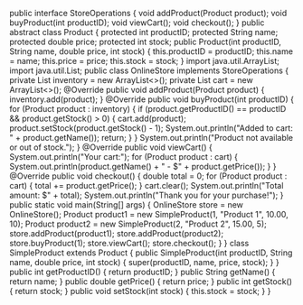 public interface StoreOperations {
    void addProduct(Product product);
    void buyProduct(int productID);
    void viewCart();
    void checkout();
}
public abstract class Product {
    protected int productID;
    protected String name;
    protected double price;
    protected int stock;
    public Product(int productID, String name, double price, int stock) {
        this.productID = productID;
        this.name = name;
        this.price = price;
        this.stock = stock;
    }
    import java.util.ArrayList;
import java.util.List;
public class OnlineStore implements StoreOperations {
    private List<Product> inventory = new ArrayList<>();
    private List<Product> cart = new ArrayList<>();
    @Override
    public void addProduct(Product product) {
        inventory.add(product);
    }
    @Override
    public void buyProduct(int productID) {
        for (Product product : inventory) {
            if (product.getProductID() == productID && product.getStock() > 0) {
                cart.add(product);
                product.setStock(product.getStock() - 1);
                System.out.println("Added to cart: " + product.getName());
                return;
            }
        }
        System.out.println("Product not available or out of stock.");
    }
    @Override
    public void viewCart() {
        System.out.println("Your cart:");
        for (Product product : cart) {
            System.out.println(product.getName() + " - $" + product.getPrice());
        }
    }
    @Override
    public void checkout() {
        double total = 0;
        for (Product product : cart) {
            total += product.getPrice();
        }
        cart.clear();
        System.out.println("Total amount: $" + total);
        System.out.println("Thank you for your purchase!");
    }
    public static void main(String[] args) {
        OnlineStore store = new OnlineStore();
        Product product1 = new SimpleProduct(1, "Product 1", 10.00, 10);
        Product product2 = new SimpleProduct(2, "Product 2", 15.00, 5);
        store.addProduct(product1);
        store.addProduct(product2);
        store.buyProduct(1);
        store.viewCart();
        store.checkout();
    }
}
class SimpleProduct extends Product {
    public SimpleProduct(int productID, String name, double price, int stock) {
        super(productID, name, price, stock);
    }
}
    public int getProductID() { return productID; }
    public String getName() { return name; }
    public double getPrice() { return price; }
    public int getStock() { return stock; }
    public void setStock(int stock) { this.stock = stock; }
}
